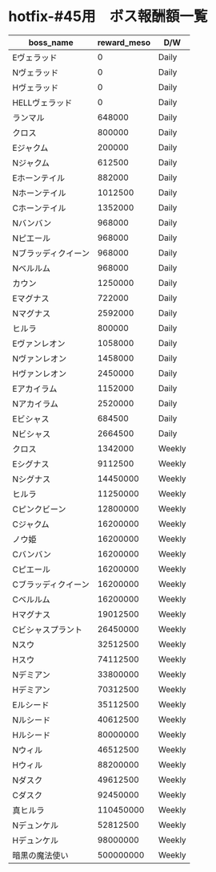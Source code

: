 # hotfix-#45用　ボス報酬額一覧

|  boss_name  |  reward_meso  | D/W |
| ---- | ---- | ---- |
| Eヴェラッド | 0 | Daily |
| Nヴェラッド | 0 | Daily |
| Hヴェラッド | 0 | Daily |
| HELLヴェラッド | 0 | Daily |
| ランマル | 648000 | Daily |
| クロス | 800000 | Daily |
| Eジャクム | 200000 | Daily |
| Nジャクム | 612500 | Daily |
| Eホーンテイル | 882000 | Daily |
| Nホーンテイル | 1012500 | Daily |
| Cホーンテイル | 1352000 | Daily |
| Nバンバン | 968000 | Daily |
| Nピエール | 968000 | Daily |
| Nブラッディクイーン | 968000 | Daily |
| Nベルルム| 968000 | Daily |
| カウン | 1250000 | Daily |
| Eマグナス | 722000 | Daily |
| Nマグナス | 2592000 | Daily |
| ヒルラ | 800000 | Daily |
| Eヴァンレオン | 1058000 | Daily |
| Nヴァンレオン | 1458000 | Daily |
| Hヴァンレオン | 2450000 | Daily |
| Eアカイラム | 1152000 | Daily |
| Nアカイラム | 2520000 | Daily |
| Eビシャス | 684500 | Daily |
| Nビシャス | 2664500 | Daily |
| クロス | 1342000 | Weekly |
| Eシグナス | 9112500 | Weekly |
| Nシグナス | 14450000 | Weekly |
| ヒルラ | 11250000 | Weekly |
| Cピンクビーン | 12800000 | Weekly |
| Cジャクム | 16200000 | Weekly |
| ノウ姫 | 16200000 | Weekly |
| Cバンバン | 16200000 | Weekly |
| Cピエール | 16200000 | Weekly |
| Cブラッディクイーン | 16200000 | Weekly |
| Cベルルム | 16200000 | Weekly |
| Hマグナス | 19012500 | Weekly |
| Cビシャスプラント | 26450000 | Weekly |
| Nスウ | 32512500 | Weekly |
| Hスウ | 74112500 | Weekly |
| Nデミアン | 33800000 | Weekly |
| Hデミアン | 70312500 | Weekly |
| Eルシード | 35112500 | Weekly |
| Nルシード | 40612500 | Weekly |
| Hルシード | 80000000 | Weekly |
| Nウィル | 46512500 | Weekly |
| Hウィル | 88200000 | Weekly |
| Nダスク | 49612500 | Weekly |
| Cダスク | 92450000 | Weekly |
| 真ヒルラ | 110450000 | Weekly |
| Nデュンケル | 52812500 | Weekly |
| Hデュンケル | 98000000 | Weekly |
| 暗黒の魔法使い | 500000000 | Weekly |

